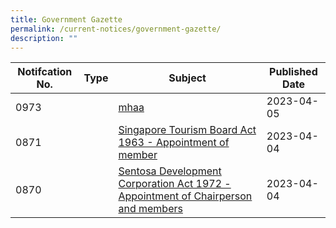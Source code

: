 ```yaml
---
title: Government Gazette
permalink: /current-notices/government-gazette/
description: ""
---
```

| Notifcation No. | Type | Subject | Published Date |
| -------- | -------- | -------- | ------|
| 0973 | | [mhaa](/files/Government%20gazette/Week%20ending%2031%20mar%202023/acts14.pdf) | 2023-04-05| 0872     |     | [Town Councils Act 1988 - Annual estimates for Bishan-Toa Payoh Town for FY 1-4-2023 to 31-3-2024](/files/Government%20gazette/Week%20ending%207%20Apr%202023/63816283511848549723gg0900.pdf)  | 2023-04-04 |
| 0871    |     |[Singapore Tourism Board Act 1963 - Appointment of member](/files/Government%20gazette/Week%20ending%207%20Apr%202023/63816283549355818623gg0899.pdf)  | 2023-04-04 |
| 0870   |     | [Sentosa Development Corporation Act 1972 - Appointment of Chairperson and members](/files/Government%20gazette/Week%20ending%207%20Apr%202023/63816283576787044323gg0898.pdf)| 2023-04-04 |